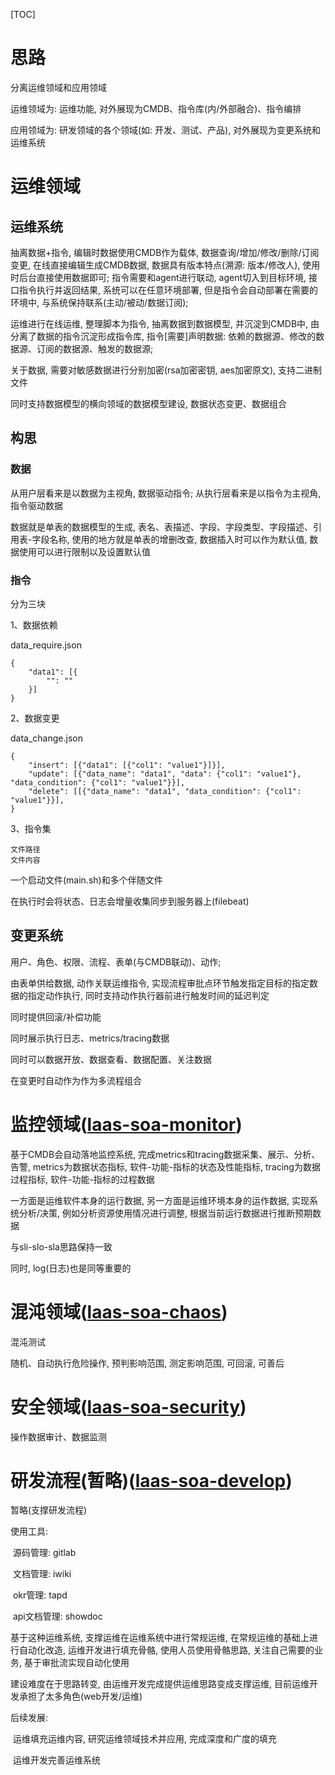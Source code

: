 [TOC]

# 思路

分离运维领域和应用领域

运维领域为: 运维功能, 对外展现为CMDB、指令库(内/外部融合)、指令编排

应用领域为: 研发领域的各个领域(如: 开发、测试、产品), 对外展现为变更系统和运维系统

# 运维领域

## 运维系统

抽离数据+指令, 编辑时数据使用CMDB作为载体, 数据查询/增加/修改/删除/订阅变更, 在线直接编辑生成CMDB数据, 数据具有版本特点(溯源: 版本/修改人), 使用时后台直接使用数据即可; 指令需要和agent进行联动, agent切入到目标环境, 接口指令执行并返回结果, 系统可以在任意环境部署, 但是指令会自动部署在需要的环境中, 与系统保持联系(主动/被动/数据订阅); 

运维进行在线运维, 整理脚本为指令, 抽离数据到数据模型, 并沉淀到CMDB中, 由分离了数据的指令沉淀形成指令库, 指令[需要]声明数据: 依赖的数据源、修改的数据源、订阅的数据源、触发的数据源;

关于数据, 需要对敏感数据进行分别加密(rsa加密密钥, aes加密原文), 支持二进制文件

同时支持数据模型的横向领域的数据模型建设, 数据状态变更、数据组合

## 构思

### 数据

从用户层看来是以数据为主视角, 数据驱动指令; 从执行层看来是以指令为主视角, 指令驱动数据

数据就是单表的数据模型的生成, 表名、表描述、字段、字段类型、字段描述、引用表-字段名称, 使用的地方就是单表的增删改查, 数据插入时可以作为默认值, 数据使用可以进行限制以及设置默认值

### 指令

分为三块

1、数据依赖

data_require.json

```
{
	"data1": [{
		"": ""
	}]
}
```

2、数据变更

data_change.json

```
{
	"insert": [{"data1": [{"col1": "value1"}]}],
	"update": [{"data_name": "data1", "data": {"col1": "value1"}, "data_condition": {"col1": "value1"}}],
	"delete": [[{"data_name": "data1", "data_condition": {"col1": "value1"}}],
}
```

3、指令集

```
文件路径
文件内容
```

一个启动文件(main.sh)和多个伴随文件



在执行时会将状态、日志会增量收集同步到服务器上(filebeat)

## 变更系统

用户、角色、权限、流程、表单(与CMDB联动)、动作;

由表单供给数据, 动作关联运维指令, 实现流程审批点环节触发指定目标的指定数据的指定动作执行, 同时支持动作执行器前进行触发时间的延迟判定

同时提供回滚/补偿功能

同时展示执行日志、metrics/tracing数据

同时可以数据开放、数据查看、数据配置、关注数据

在变更时自动作为作为多流程组合

# 监控领域([laas-soa-monitor](https://github.com/laashub-soa/laas-soa-monitor))

基于CMDB会自动落地监控系统, 完成metrics和tracing数据采集、展示、分析、告警, metrics为数据状态指标, 软件-功能-指标的状态及性能指标, tracing为数据过程指标, 软件-功能-指标的过程数据

一方面是运维软件本身的运行数据, 另一方面是运维环境本身的运作数据, 实现系统分析/决策, 例如分析资源使用情况进行调整, 根据当前运行数据进行推断预期数据

与sli-slo-sla思路保持一致

同时, log(日志)也是同等重要的

# 混沌领域([laas-soa-chaos](https://github.com/laashub-soa/laas-soa-chaos))

混沌测试

随机、自动执行危险操作, 预判影响范围, 测定影响范围, 可回滚, 可善后



# 安全领域([laas-soa-security](https://github.com/laashub-soa/laas-soa-security))

操作数据审计、数据监测

# 研发流程(暂略)([laas-soa-develop](https://github.com/laashub-soa/laas-soa-develop))

暂略(支撑研发流程)

使用工具:

​	源码管理: gitlab

​	文档管理: iwiki

​	okr管理: tapd

​	api文档管理: showdoc

基于这种运维系统, 支撑运维在运维系统中进行常规运维, 在常规运维的基础上进行自动化改造, 运维开发进行填充骨骼, 使用人员使用骨骼思路, 关注自己需要的业务, 基于审批流实现自动化使用

建设难度在于思路转变, 由运维开发完成提供运维思路变成支撑运维, 目前运维开发承担了太多角色(web开发/运维)

后续发展: 

​	运维填充运维内容, 研究运维领域技术并应用, 完成深度和广度的填充

​	运维开发完善运维系统

